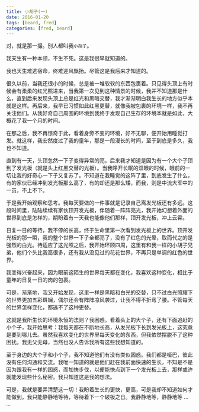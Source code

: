 ```yaml
---
title: 小胡子(一)
date: 2016-01-20
tags: [beard, fred]
categories: [fred, beard]
---
```



对，就是那一撮。别人都叫我`小胡子`。

我天生有一种本领，不生不死。这是我很早就知道的。

我也天生难逃宿命，终难迎风飘扬。尽管这是我后来才知道的。

<!--more-->

很久以前，当我还很小的时候，总是被一堆软软的东西包裹着。只见得头顶上有时候会有柔柔的红光照进来，当我第一次见到这种情景的时候，我并不知道那是什么，直到后来发现头顶上总是红光和黑暗交替，我才渐渐明白我生长的地方似乎本就是这样。再后来，我早已习惯如此红黑更替，就像我被包裹的环境一样，我不再关注他们。从我好奇自己周围的环境到我终于发现自己生存的环境本就是如此，大概花了我一个月的时间。

在那之后，我不再惊奇于此，看着身旁不变的环境，好不无聊，便开始用睡觉打发。就这样，我安然度过了我的童年，那是一段漫长的时间，至于到底是多久，我也不知道。

直到有一天，头顶忽然一下子变得异常的亮，后来我才知道是因为有一个大个子顶到了发光板（就是头上红黑交替的光板）。当我睁开长眠的双眼的时候，眼前的一切让我的好奇心一下子又复苏了。不知道在我睡觉的这阵了里，到底发生了什么，有的家伙已经冲到发光板那么高了，有的却还是那么矮，而我，则是中流大军中的一员，不上不下。

于是我开始观察和思考。我每天要做的一件事就是记录自己离发光板还有多远。这段时间里，陆陆续续有家伙顶开发光板，伴随着一阵阵亮光，我开始幻想着外面的世界到底是怎样的，期盼着有一天我也能像他们那样，顶开发光板，冲上云霄。

日复一日的等待，我不停的长高，终于生命里第一次看到发光板上的世界。顶开发光板的那一瞬，我的整个世界一下子全都亮了，没有了红色的光晕，取而代之的是强烈的白光。待适应了这光照之后，我开始环顾四周，这里有和我一样的小胡子兄弟，他们个头比我高很多，还有我从没见过的花花世界，不再只是单调的红色的世界。

我变得兴奋起来，因为眼前这陌生的世界每天都在变化，我喜欢这种变化，相比于童年的日复一日的肉的包裹。

可是，渐渐地，我又开始发现，这里一样是黑暗和白光的交替，只不过白光照耀下的世界更加五彩斑斓，偶尔还会有阵阵凉风袭过，让我不得不折弯了腰。不管每天的世界怎样变化，都逃不了这种更替。

这就是我所生长的环境永恒的法则？我困惑。看着头上的大个子，还有下面追赶的小个子，我开始思考：我每天都在不断地长高，从发光板下长到发光板上，这究竟是要到哪儿去。虽然我喜欢变化的世界里每天变化的东西，但我依然摆脱不了这种困扰。我无父无母，当然也没人告诉我所有这些我想知道的。

至于身边的大个子和小个子，我不知道他们有没有类似困惑。我们都是哑巴，彼此没有任何沟通和交流。我唯一知道的就是他们赶在我前面快速的生长，不知是不是因为跟我有一样的困惑，而加快步伐，以便能快点到下一个发光板上去，那样或许就能发现些什么秘密。我只知道这是我的想法。

可是，我就是要弄清楚这一切！我盼着生长的更快，更高，可是我却不知道如何才能做到。我只能静静地等待，等待着下一个破板之日。我静静地等，静静地等 ... ...


